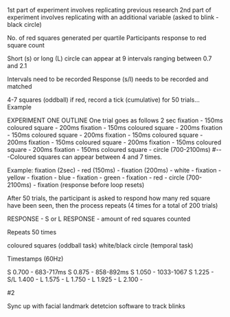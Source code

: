 1st part of experiment involves replicating previous research
2nd part of experiment involves replicating with an additional variable (asked to blink - black circle)

No. of red squares generated per quartile
Participants response to red square count

Short (s) or long (L)
circle can appear at 9 intervals ranging between 0.7 and 2.1

Intervals need to be recorded
Response (s/l) needs to be recorded and matched

4-7 squares (oddball)
	if red, record a tick (cumulative) for 50 trials... Example


EXPERIMENT ONE OUTLINE
One trial goes as follows
2 sec fixation - 150ms coloured square - 200ms fixation - 150ms coloured square - 200ms fixation - 150ms coloured square - 200ms fixation - 150ms coloured square - 200ms fixation - 150ms coloured square - 200ms fixation - 150ms coloured square - 200ms fixation - 150ms coloured square - circle (700-2100ms) #---Coloured squares can appear between 4 and 7 times.

Example:
fixation (2sec) - red (150ms) - fixation (200ms) - white - fixation - yellow - fixation - blue - fixation - green - fixation - red - circle (700-2100ms) - fixation (response before loop resets)

After 50 trials, the participant is asked to respond how many red square have been seen, then the process repeats (4 times for a total of 200 trials)



RESPONSE - S or L
RESPONSE - amount of red squares counted


Repeats 50 times

coloured squares (oddball task)
white/black circle (temporal task)

Timestamps (60Hz)

S	0.700 - 683-717ms
S	0.875 - 858-892ms
S	1.050 - 1033-1067
S	1.225 - 
S/L	1.400 - 
L	1.575 - 
L	1.750 - 
L	1.925 - 
L	2.100 - 

#2

Sync up with facial landmark detetcion software to track blinks

